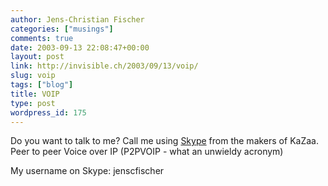 ```yaml
---
author: Jens-Christian Fischer
categories: ["musings"]
comments: true
date: 2003-09-13 22:08:47+00:00
layout: post
link: http://invisible.ch/2003/09/13/voip/
slug: voip
tags: ["blog"]
title: VOIP
type: post
wordpress_id: 175
---
```


Do you want to talk to me? Call me using [Skype](http://www.skype.com/) from the makers of KaZaa. Peer to peer Voice over IP (P2PVOIP - what an unwieldy acronym)

My username on Skype: jenscfischer
